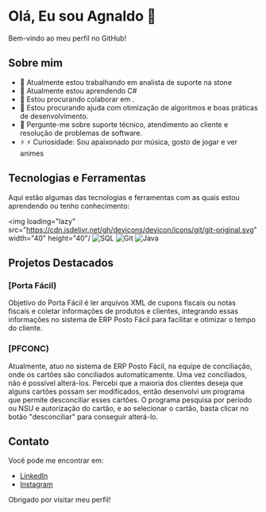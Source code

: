 # Olá, Eu sou Agnaldo 👋

Bem-vindo ao meu perfil no GitHub!

## Sobre mim

- 🔭 Atualmente estou trabalhando em analista de suporte na stone
- 🌱 Atualmente estou aprendendo C#
- 👯 Estou procurando colaborar em .
- 🤔 Estou procurando ajuda com otimização de algoritmos e boas práticas de desenvolvimento.
- 💬 Pergunte-me sobre suporte técnico, atendimento ao cliente e resolução de problemas de software.
- ⚡ ⚡ Curiosidade: Sou apaixonado por música, gosto de jogar e ver animes

## Tecnologias e Ferramentas


Aqui estão algumas das tecnologias e ferramentas com as quais estou aprendendo ou tenho conhecimento:

<img loading="lazy" src="https://cdn.jsdelivr.net/gh/devicons/devicon/icons/git/git-original.svg" width="40" height="40"/
![SQL](https://img.shields.io/badge/-SQL-black?style=flat-square&logo=postgresql)
![Git](https://img.shields.io/badge/-Git-black?style=flat-square&logo=git)
![Java](<img src="https://cdn.jsdelivr.net/gh/devicons/devicon@latest/icons/java/java-original.svg" />)


## Projetos Destacados

### [Porta Fácil)
Objetivo do Porta Fácil é ler arquivos XML de cupons fiscais ou notas fiscais e coletar informações de produtos e clientes, integrando essas informações no sistema de ERP Posto Fácil para facilitar e otimizar o tempo do cliente.

### [PFCONC)
Atualmente, atuo no sistema de ERP Posto Fácil, na equipe de conciliação, onde os cartões são conciliados automaticamente. Uma vez conciliados, não é possível alterá-los. Percebi que a maioria dos clientes deseja que alguns cartões possam ser modificados, então desenvolvi um programa que permite desconciliar esses cartões. O programa pesquisa por período ou NSU e autorização do cartão, e ao selecionar o cartão, basta clicar no botão "desconciliar" para conseguir alterá-lo.


## Contato

Você pode me encontrar em:

- [LinkedIn](https://www.linkedin.com/in/agnaldo-pereira-da-silva-junior-2b08181a2/)
- [Instagram](https://www.instagram.com/agnas0/)

Obrigado por visitar meu perfil!
